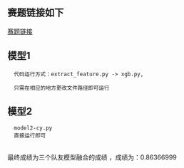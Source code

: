 ## 赛题链接如下
[赛题链接](https://www.datafountain.cn/competitions/287/details/rule) 


## 模型1
      代码运行方式：extract_feature.py -> xgb.py,  

      只需在相应的地方更改文件路径即可运行

## 模型2
      model2-cy.py  
      直接运行即可  
  
<br>
最终成绩为三个队友模型融合的成绩 ，成绩为：0.86366999
